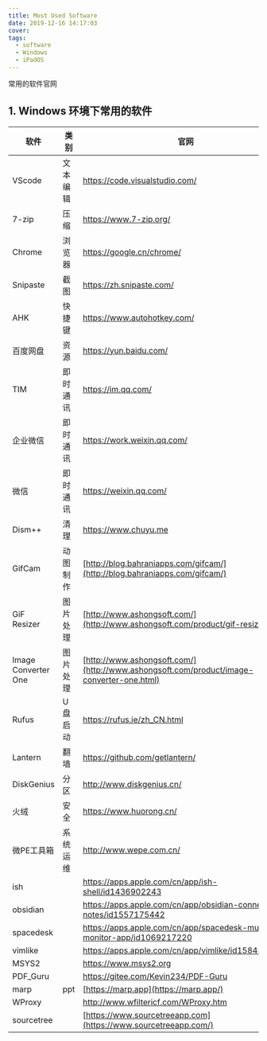 ```yaml
---
title: Most Used Software
date: 2019-12-16 14:17:03
cover: 
tags:
  - software
  - Windows
  - iPadOS
---
```


常用的软件官网

<!-- more -->

## 1. Windows 环境下常用的软件

| 软件                  | 类别   | 官网                                                                                       |     |
| ------------------- | ---- | ---------------------------------------------------------------------------------------- | --- |
| VScode              | 文本编辑 | https://code.visualstudio.com/                                                           |     |
| 7-zip               | 压缩   | https://www.7-zip.org/                                                                   |     |
| Chrome              | 浏览器  | https://google.cn/chrome/                                                                |     |
| Snipaste            | 截图   | https://zh.snipaste.com/                                                                 |     |
| AHK                 | 快捷键  | https://www.autohotkey.com/                                                              |     |
| 百度网盘                | 资源   | https://yun.baidu.com/                                                                   |     |
| TIM                 | 即时通讯 | https://im.qq.com/                                                                       |     |
| 企业微信                | 即时通讯 | https://work.weixin.qq.com/                                                              |     |
| 微信                  | 即时通讯 | https://weixin.qq.com/                                                                   |     |
| Dism++              | 清理   | https://www.chuyu.me                                                                     |     |
| GifCam              | 动图制作 | [http://blog.bahraniapps.com/gifcam/](http://blog.bahraniapps.com/gifcam/)               |     |
| GiF Resizer         | 图片处理 | [http://www.ashongsoft.com/](http://www.ashongsoft.com/product/gif-resizer.html)         |     |
| Image Converter One | 图片处理 | [http://www.ashongsoft.com/](http://www.ashongsoft.com/product/image-converter-one.html) |     |
| Rufus               | U盘启动 | https://rufus.ie/zh_CN.html                                                              |     |
| Lantern             | 翻墙   | https://github.com/getlantern/                                                           |     |
| DiskGenius          | 分区   | http://www.diskgenius.cn/                                                                |     |
| 火绒                  | 安全   | https://www.huorong.cn/                                                                  |     |
| 微PE工具箱              | 系统运维 | http://www.wepe.com.cn/                                                                  |     |
| ish                 |      | https://apps.apple.com/cn/app/ish-shell/id1436902243                                     |     |
| obsidian            |      | https://apps.apple.com/cn/app/obsidian-connected-notes/id1557175442                      |     |
| spacedesk           |      | https://apps.apple.com/cn/app/spacedesk-multi-monitor-app/id1069217220                   |     |
| vimlike             |      | https://apps.apple.com/cn/app/vimlike/id1584519802                                       |     |
| MSYS2               |      | https://www.msys2.org                                                                    |     |
| PDF_Guru            |      | https://gitee.com/Kevin234/PDF-Guru                                                      |     |
| marp                | ppt  | [https://marp.app](https://marp.app/)                                                    |     |
| WProxy              |      | http://www.wfiltericf.com/WProxy.htm                                                     |     |
| sourcetree          |      | [https://www.sourcetreeapp.com](https://www.sourcetreeapp.com/)                          |     |
